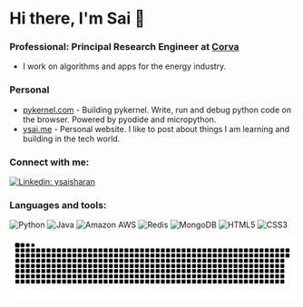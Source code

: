 # Hi there, I'm Sai 👋

### Professional: Principal Research Engineer at [Corva](https://www.corva.ai/)
- I work on algorithms and apps for the energy industry.

### Personal
- [pykernel.com](https://www.pykernel.com) - Building pykernel. Write, run and debug python code on the browser. Powered by pyodide and micropython.
- [ysai.me](https://www.ysai.me) - Personal website. I like to post about things I am learning and building in the tech world.

### Connect with me:
[![Linkedin: ysaisharan](https://img.shields.io/badge/-ysaisharan-blue?style=flat&logo=Linkedin&logoColor=white&link=https://www.linkedin.com/in/ysaisharan/)](https://www.linkedin.com/in/ysaisharan/)

### Languages and tools:
![Python](https://img.shields.io/badge/-Python-black?style=flat&logo=Python)
![Java](https://img.shields.io/badge/-java-E34A86?style=flat&logo=java)
![Amazon AWS](https://img.shields.io/badge/Amazon%20AWS-orange?style=flat&logo=amazon-aws)
![Redis](https://img.shields.io/badge/-Redis-black?style=flat&logo=Redis)
![MongoDB](https://img.shields.io/badge/-MongoDB-black?style=flat&logo=mongodb)
![HTML5](https://img.shields.io/badge/-HTML5-E34F26?style=flat&logo=html5&logoColor=white)
![CSS3](https://img.shields.io/badge/-CSS3-1572B6?style=flat&logo=css3)

<!-- ![github contribution grid snake animation](https://raw.githubusercontent.com/saiyalamarty/saiyalamarty/output/github-contribution-grid-snake-dark.svg#gh-dark-mode-only)![github contribution grid snake animation](https://raw.githubusercontent.com/saiyalamarty/saiyalamarty/output/github-contribution-grid-snake.svg#gh-light-mode-only) -->

<picture>
  <source media="(prefers-color-scheme: dark)" srcset="https://raw.githubusercontent.com/saiyalamarty/saiyalamarty/output/github-contribution-grid-snake-dark.svg">
  <source media="(prefers-color-scheme: light)" srcset="https://raw.githubusercontent.com/saiyalamarty/saiyalamarty/output/github-contribution-grid-snake.svg">
  <img alt="Shows an svg of github contrib heatmap and a snake moving around." src="https://raw.githubusercontent.com/saiyalamarty/saiyalamarty/output/github-contribution-grid-snake-dark.svg">
</picture>

<!-- generated with [Platane/snk](https://github.com/Platane/snk) -->

<!-- ![Sai's github stats](https://github-readme-stats.vercel.app/api?username=saiyalamarty&count_private=true&show_icons=true&hide_border=true&title_color=adbac7&text_color=adbac6&bg_color=22272e&hide_rank=true) -->

<!--
**saiyalamarty/saiyalamarty** is a ✨ _special_ ✨ repository because its `README.md` (this file) appears on your GitHub profile.

Here are some ideas to get you started:

- 🔭 I’m currently working on ...
- 🌱 I’m currently learning ...
- 👯 I’m looking to collaborate on ...
- 🤔 I’m looking for help with ...
- 💬 Ask me about ...
- 📫 How to reach me: ...
- 😄 Pronouns: ...
- ⚡ Fun fact: ...
-->
